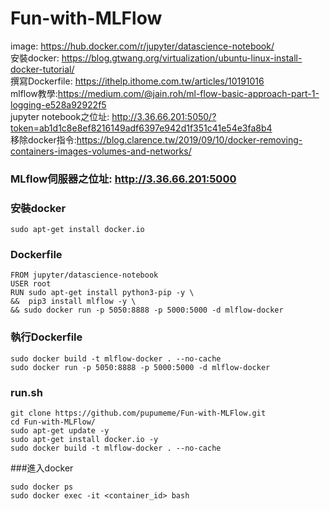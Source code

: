 # Fun-with-MLFlow

image: https://hub.docker.com/r/jupyter/datascience-notebook/  
安裝docker: https://blog.gtwang.org/virtualization/ubuntu-linux-install-docker-tutorial/   
撰寫Dockerfile: https://ithelp.ithome.com.tw/articles/10191016   
mlflow教學:https://medium.com/@jain.roh/ml-flow-basic-approach-part-1-logging-e528a92922f5  
jupyter notebook之位址: http://3.36.66.201:5050/?token=ab1d1c8e8ef8216149adf6397e942d1f351c41e54e3fa8b4   
移除docker指令:https://blog.clarence.tw/2019/09/10/docker-removing-containers-images-volumes-and-networks/  

### MLflow伺服器之位址: http://3.36.66.201:5000
### 安裝docker
```
sudo apt-get install docker.io
```

### Dockerfile  
```
FROM jupyter/datascience-notebook
USER root
RUN sudo apt-get install python3-pip -y \
&&  pip3 install mlflow -y \
&& sudo docker run -p 5050:8888 -p 5000:5000 -d mlflow-docker
```


### 執行Dockerfile
```
sudo docker build -t mlflow-docker . --no-cache  
sudo docker run -p 5050:8888 -p 5000:5000 -d mlflow-docker
```

### run.sh
```
git clone https://github.com/pupumeme/Fun-with-MLFlow.git
cd Fun-with-MLFlow/
sudo apt-get update -y 
sudo apt-get install docker.io -y 
sudo docker build -t mlflow-docker . --no-cache
```

###進入docker
```
sudo docker ps
sudo docker exec -it <container_id> bash
```

